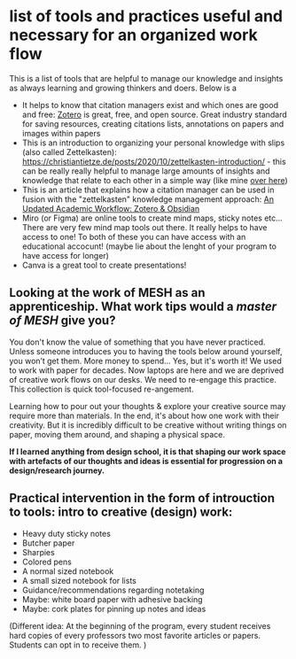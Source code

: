 # list of tools and practices useful and necessary for an organized work flow
This is a list of tools that are helpful to manage our knowledge and insights as always learning and growing thinkers and doers. Below is a 


- It helps to know that citation managers exist and which ones are good and free: [Zotero](https://www.zotero.org/) is great, free, and open source. Great industry standard for saving resources, creating citations lists, annotations on papers and images within papers
- This is an introduction to organizing your personal knowledge with slips (also called Zettelkasten): https://christiantietze.de/posts/2020/10/zettelkasten-introduction/ - this can be really really helpful to manage large amounts of insights and knowledge that relate to each other in a simple way (like mine [over here](https://github.com/LSanten/MMS-Bubbles/tree/main/Zettelkasten))
- This is an article that explains how a citation manager can be used in fusion with the "zettelkasten" knowledge management approach: [An Updated Academic Workflow: Zotero & Obsidian](https://medium.com/@alexandraphelan/an-updated-academic-workflow-zotero-obsidian-cffef080addd)
- Miro (or Figma) are online tools to create mind maps, sticky notes etc... There are very few mind map tools out there. It really helps to have access to one! To both of these you can have access with an educational accocunt! (maybe lie about the lenght of your program to have access for longer)
- Canva is a great tool to create presentations!

## Looking at the work of MESH as an apprenticeship. What work tips would a *master of MESH* give you? 
You don't know the value of something that you have never practiced. Unless someone introduces you to having the tools below around yourself, you won’t get them. More money to spend... Yes, but it's worth it! We used to work with paper for decades. Now laptops are here and we are deprived of creative work flows on our desks. We need to re-engage this practice. This collection is quick tool-focused re-angement. 

Learning how to pour out your thoughts & explore your creative source may require more than materials. In the end, it's about how one work with their creativity. But it is incredibly difficult to be creative without writing things on paper, moving them around, and shaping a physical space. 

**If I learned anything from design school, it is that shaping our work space with artefacts of our thoughts and ideas is essential for progression on a design/research journey.**


## Practical intervention in the form of introuction to tools: intro to creative (design) work:

- Heavy duty sticky notes
- Butcher paper 
- Sharpies
- Colored pens
- A normal sized notebook
- A small sized notebook for lists
- Guidance/recommendations regarding notetaking
- Maybe: white board paper with adhesive backing
- Maybe: cork plates for pinning up notes and ideas

(Different idea: At the beginning of the program, every student receives hard copies of every professors two most favorite articles or papers. Students can opt in to receive them. )


